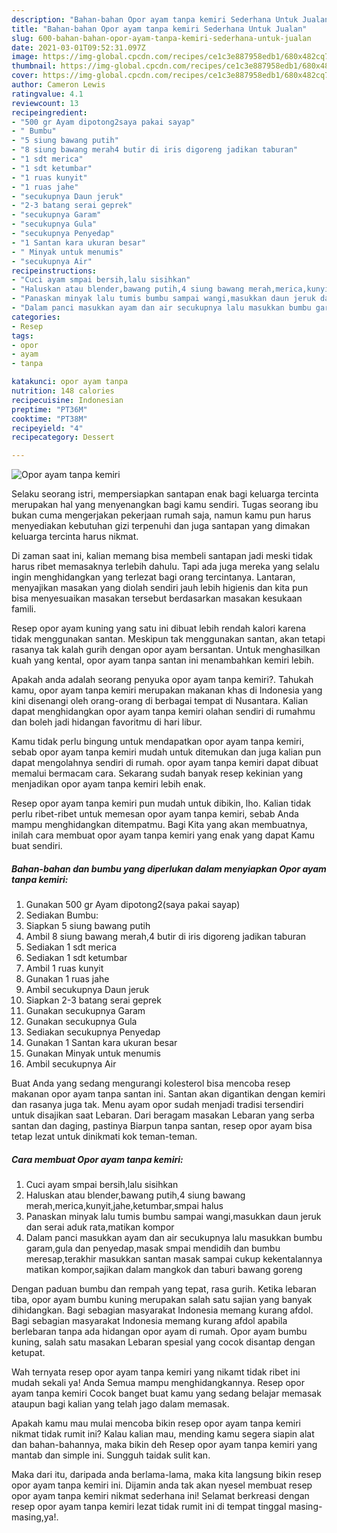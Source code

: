 ```yaml
---
description: "Bahan-bahan Opor ayam tanpa kemiri Sederhana Untuk Jualan"
title: "Bahan-bahan Opor ayam tanpa kemiri Sederhana Untuk Jualan"
slug: 600-bahan-bahan-opor-ayam-tanpa-kemiri-sederhana-untuk-jualan
date: 2021-03-01T09:52:31.097Z
image: https://img-global.cpcdn.com/recipes/ce1c3e887958edb1/680x482cq70/opor-ayam-tanpa-kemiri-foto-resep-utama.jpg
thumbnail: https://img-global.cpcdn.com/recipes/ce1c3e887958edb1/680x482cq70/opor-ayam-tanpa-kemiri-foto-resep-utama.jpg
cover: https://img-global.cpcdn.com/recipes/ce1c3e887958edb1/680x482cq70/opor-ayam-tanpa-kemiri-foto-resep-utama.jpg
author: Cameron Lewis
ratingvalue: 4.1
reviewcount: 13
recipeingredient:
- "500 gr Ayam dipotong2saya pakai sayap"
- " Bumbu"
- "5 siung bawang putih"
- "8 siung bawang merah4 butir di iris digoreng jadikan taburan"
- "1 sdt merica"
- "1 sdt ketumbar"
- "1 ruas kunyit"
- "1 ruas jahe"
- "secukupnya Daun jeruk"
- "2-3 batang serai geprek"
- "secukupnya Garam"
- "secukupnya Gula"
- "secukupnya Penyedap"
- "1 Santan kara ukuran besar"
- " Minyak untuk menumis"
- "secukupnya Air"
recipeinstructions:
- "Cuci ayam smpai bersih,lalu sisihkan"
- "Haluskan atau blender,bawang putih,4 siung bawang merah,merica,kunyit,jahe,ketumbar,smpai halus"
- "Panaskan minyak lalu tumis bumbu sampai wangi,masukkan daun jeruk dan serai aduk rata,matikan kompor"
- "Dalam panci masukkan ayam dan air secukupnya lalu masukkan bumbu garam,gula dan penyedap,masak smpai mendidih dan bumbu meresap,terakhir masukkan santan masak sampai cukup kekentalannya matikan kompor,sajikan dalam mangkok dan taburi bawang goreng"
categories:
- Resep
tags:
- opor
- ayam
- tanpa

katakunci: opor ayam tanpa 
nutrition: 148 calories
recipecuisine: Indonesian
preptime: "PT36M"
cooktime: "PT38M"
recipeyield: "4"
recipecategory: Dessert

---
```



![Opor ayam tanpa kemiri](https://img-global.cpcdn.com/recipes/ce1c3e887958edb1/680x482cq70/opor-ayam-tanpa-kemiri-foto-resep-utama.jpg)

Selaku seorang istri, mempersiapkan santapan enak bagi keluarga tercinta merupakan hal yang menyenangkan bagi kamu sendiri. Tugas seorang ibu bukan cuma mengerjakan pekerjaan rumah saja, namun kamu pun harus menyediakan kebutuhan gizi terpenuhi dan juga santapan yang dimakan keluarga tercinta harus nikmat.

Di zaman  saat ini, kalian memang bisa membeli santapan jadi meski tidak harus ribet memasaknya terlebih dahulu. Tapi ada juga mereka yang selalu ingin menghidangkan yang terlezat bagi orang tercintanya. Lantaran, menyajikan masakan yang diolah sendiri jauh lebih higienis dan kita pun bisa menyesuaikan masakan tersebut berdasarkan masakan kesukaan famili. 

Resep opor ayam kuning yang satu ini dibuat lebih rendah kalori karena tidak menggunakan santan. Meskipun tak menggunakan santan, akan tetapi rasanya tak kalah gurih dengan opor ayam bersantan. Untuk menghasilkan kuah yang kental, opor ayam tanpa santan ini menambahkan kemiri lebih.

Apakah anda adalah seorang penyuka opor ayam tanpa kemiri?. Tahukah kamu, opor ayam tanpa kemiri merupakan makanan khas di Indonesia yang kini disenangi oleh orang-orang di berbagai tempat di Nusantara. Kalian dapat menghidangkan opor ayam tanpa kemiri olahan sendiri di rumahmu dan boleh jadi hidangan favoritmu di hari libur.

Kamu tidak perlu bingung untuk mendapatkan opor ayam tanpa kemiri, sebab opor ayam tanpa kemiri mudah untuk ditemukan dan juga kalian pun dapat mengolahnya sendiri di rumah. opor ayam tanpa kemiri dapat dibuat memalui bermacam cara. Sekarang sudah banyak resep kekinian yang menjadikan opor ayam tanpa kemiri lebih enak.

Resep opor ayam tanpa kemiri pun mudah untuk dibikin, lho. Kalian tidak perlu ribet-ribet untuk memesan opor ayam tanpa kemiri, sebab Anda mampu menghidangkan ditempatmu. Bagi Kita yang akan membuatnya, inilah cara membuat opor ayam tanpa kemiri yang enak yang dapat Kamu buat sendiri.

<!--inarticleads1-->

##### Bahan-bahan dan bumbu yang diperlukan dalam menyiapkan Opor ayam tanpa kemiri:

1. Gunakan 500 gr Ayam dipotong2(saya pakai sayap)
1. Sediakan  Bumbu:
1. Siapkan 5 siung bawang putih
1. Ambil 8 siung bawang merah,4 butir di iris digoreng jadikan taburan
1. Sediakan 1 sdt merica
1. Sediakan 1 sdt ketumbar
1. Ambil 1 ruas kunyit
1. Gunakan 1 ruas jahe
1. Ambil secukupnya Daun jeruk
1. Siapkan 2-3 batang serai geprek
1. Gunakan secukupnya Garam
1. Gunakan secukupnya Gula
1. Sediakan secukupnya Penyedap
1. Gunakan 1 Santan kara ukuran besar
1. Gunakan  Minyak untuk menumis
1. Ambil secukupnya Air


Buat Anda yang sedang mengurangi kolesterol bisa mencoba resep makanan opor ayam tanpa santan ini. Santan akan digantikan dengan kemiri dan rasanya juga tak. Menu ayam opor sudah menjadi tradisi tersendiri untuk disajikan saat Lebaran. Dari beragam masakan Lebaran yang serba santan dan daging, pastinya Biarpun tanpa santan, resep opor ayam bisa tetap lezat untuk dinikmati kok teman-teman. 

<!--inarticleads2-->

##### Cara membuat Opor ayam tanpa kemiri:

1. Cuci ayam smpai bersih,lalu sisihkan
1. Haluskan atau blender,bawang putih,4 siung bawang merah,merica,kunyit,jahe,ketumbar,smpai halus
1. Panaskan minyak lalu tumis bumbu sampai wangi,masukkan daun jeruk dan serai aduk rata,matikan kompor
1. Dalam panci masukkan ayam dan air secukupnya lalu masukkan bumbu garam,gula dan penyedap,masak smpai mendidih dan bumbu meresap,terakhir masukkan santan masak sampai cukup kekentalannya matikan kompor,sajikan dalam mangkok dan taburi bawang goreng


Dengan paduan bumbu dan rempah yang tepat, rasa gurih. Ketika lebaran tiba, opor ayam bumbu kuning merupakan salah satu sajian yang banyak dihidangkan. Bagi sebagian masyarakat Indonesia memang kurang afdol. Bagi sebagian masyarakat Indonesia memang kurang afdol apabila berlebaran tanpa ada hidangan opor ayam di rumah. Opor ayam bumbu kuning, salah satu masakan Lebaran spesial yang cocok disantap dengan ketupat. 

Wah ternyata resep opor ayam tanpa kemiri yang nikamt tidak ribet ini mudah sekali ya! Anda Semua mampu menghidangkannya. Resep opor ayam tanpa kemiri Cocok banget buat kamu yang sedang belajar memasak ataupun bagi kalian yang telah jago dalam memasak.

Apakah kamu mau mulai mencoba bikin resep opor ayam tanpa kemiri nikmat tidak rumit ini? Kalau kalian mau, mending kamu segera siapin alat dan bahan-bahannya, maka bikin deh Resep opor ayam tanpa kemiri yang mantab dan simple ini. Sungguh taidak sulit kan. 

Maka dari itu, daripada anda berlama-lama, maka kita langsung bikin resep opor ayam tanpa kemiri ini. Dijamin anda tak akan nyesel membuat resep opor ayam tanpa kemiri nikmat sederhana ini! Selamat berkreasi dengan resep opor ayam tanpa kemiri lezat tidak rumit ini di tempat tinggal masing-masing,ya!.

